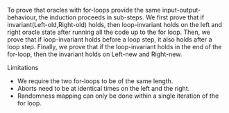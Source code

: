 To prove that oracles with for-loops provide the same input-output-behaviour, the induction proceeds in sub-steps. We first prove that if invariant(Left-old,Right-old) holds, then loop-invariant holds on the left and right oracle state after running all the code up to the for loop. Then, we prove that if loop-invariant holds before a loop step, it also holds after a loop step. Finally, we prove that if the loop-invariant holds in the end of the for-loop, then the invariant holds on Left-new and Right-new.

Limitations
- We require the two for-loops to be of the same length.
- Aborts need to be at identical times on the left and the right.
- Randomness mapping can only be done within a single iteration of the for loop.
